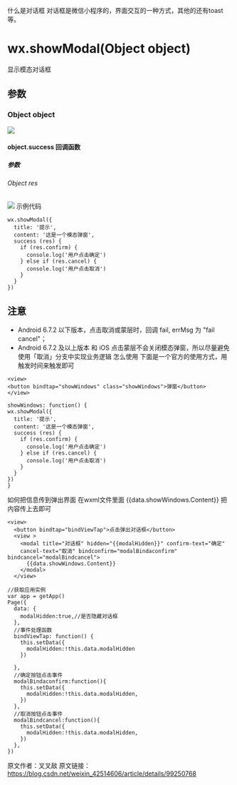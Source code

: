 什么是对话框
对话框是微信小程序的，界面交互的一种方式，其他的还有toast等。
# wx.showModal(Object object)

显示模态对话框

## [](https://developers.weixin.qq.com/miniprogram/dev/api/ui/interaction/wx.showModal.html#参数)参数

### [](https://developers.weixin.qq.com/miniprogram/dev/api/ui/interaction/wx.showModal.html#Object-object)Object object
![](https://upload-images.jianshu.io/upload_images/19956127-c5fc9f127c281157.png?imageMogr2/auto-orient/strip%7CimageView2/2/w/1240)
#### object.success 回调函数

##### [](https://developers.weixin.qq.com/miniprogram/dev/api/ui/interaction/wx.showModal.html#参数-2)参数

###### [](https://developers.weixin.qq.com/miniprogram/dev/api/ui/interaction/wx.showModal.html#Object-res)Object res
![](https://upload-images.jianshu.io/upload_images/19956127-96d771b11fe222fa.png?imageMogr2/auto-orient/strip%7CimageView2/2/w/1240)
示例代码
```
wx.showModal({
  title: '提示',
  content: '这是一个模态弹窗',
  success (res) {
    if (res.confirm) {
      console.log('用户点击确定')
    } else if (res.cancel) {
      console.log('用户点击取消')
    }
  }
})

```

## [](https://developers.weixin.qq.com/miniprogram/dev/api/ui/interaction/wx.showModal.html#注意)注意

*   Android 6.7.2 以下版本，点击取消或蒙层时，回调 fail, errMsg 为 "fail cancel"；
*   Android 6.7.2 及以上版本 和 iOS 点击蒙层不会关闭模态弹窗，所以尽量避免使用「取消」分支中实现业务逻辑
怎么使用
下面是一个官方的使用方式，用触发时间来触发即可
```
<view>
<button bindtap="showWindows" class="showWindows">弹窗</button>
</view>
```
```
showWindows: function() {
wx.showModal({
  title: '提示',
  content: '这是一个模态弹窗',
  success (res) {
    if (res.confirm) {
      console.log('用户点击确定')
    } else if (res.cancel) {
      console.log('用户点击取消')
    }
  }
})
}
```
如何把信息传到弹出界面
在wxml文件里面 {{data.showWindows.Content}} 把内容传上去即可
```
<view>
  <button bindtap="bindViewTap">点击弹出对话框</button>
  <view >
    <modal title="对话框" hidden="{{modalHidden}}" confirm-text="确定"
    cancel-text="取消" bindconfirm="modalBindaconfirm" bindcancel="modalBindcancel">
      {{data.showWindows.Content}}
    </modal>
  </view>
```
```
//获取应用实例
var app = getApp()
Page({
  data: {
    modalHidden:true,//是否隐藏对话框
  },
  //事件处理函数
  bindViewTap: function() {
    this.setData({
      modalHidden:!this.data.modalHidden
    })
    
  },
  //确定按钮点击事件
  modalBindaconfirm:function(){
    this.setData({
      modalHidden:!this.data.modalHidden,
    })
  },
  //取消按钮点击事件
  modalBindcancel:function(){
    this.setData({
      modalHidden:!this.data.modalHidden,
    })
  },  
})
```
原文作者：叉叉敌
原文链接：https://blog.csdn.net/weixin_42514606/article/details/99250768
